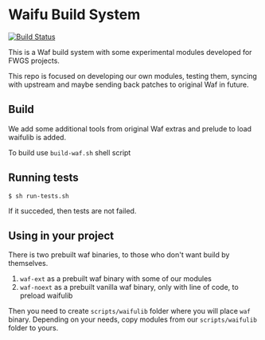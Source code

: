 # Waifu Build System

[![Build Status](https://api.travis-ci.com/FWGS/waifu.svg?branch=master)](https://travis-ci.com/FWGS/waifu) 

This is a Waf build system with some experimental modules developed for FWGS projects.

This repo is focused on developing our own modules, testing them, syncing with upstream and maybe sending back patches to original Waf in future.

## Build

We add some additional tools from original Waf extras and prelude to load waifulib is added.

To build use `build-waf.sh` shell script

## Running tests

```
$ sh run-tests.sh
```

If it succeded, then tests are not failed.

## Using in your project

There is two prebuilt waf binaries, to those who don't want build by themselves.
1) `waf-ext` as a prebuilt waf binary with some of our modules
2) `waf-noext` as a prebuilt vanilla waf binary, only with line of code, to preload waifulib

Then you need to create `scripts/waifulib` folder where you will place `waf` binary.
Depending on your needs, copy modules from our `scripts/waifulib` folder to yours.
